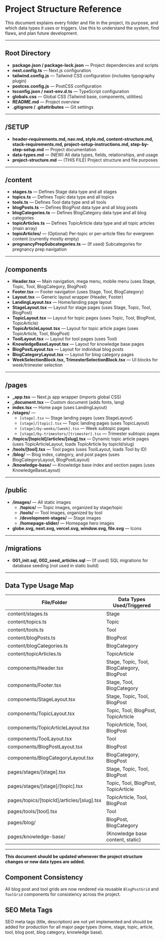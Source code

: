 # Project Structure Reference

This document explains every folder and file in the project, its purpose, and which data types it uses or triggers. Use this to understand the system, find flaws, and plan future development.

---

## Root Directory
- **package.json / package-lock.json** — Project dependencies and scripts
- **next.config.ts** — Next.js configuration
- **tailwind.config.js** — Tailwind CSS configuration (includes typography plugin)
- **postcss.config.js** — PostCSS configuration
- **tsconfig.json / next-env.d.ts** — TypeScript configuration
- **globals.css** — Global CSS (Tailwind base, components, utilities)
- **README.md** — Project overview
- **.gitignore / .gitattributes** — Git settings

---

## /SETUP
- **header-requirements.md, nav.md, style.md, content-structure.md, stack-requirements.md, project-setup-instructions.md, step-by-step-setup.md** — Project documentation
- **data-types.md** — (NEW) All data types, fields, relationships, and usage
- **project-structure.md** — (THIS FILE) Project structure and file purposes

---

## /content
- **stages.ts** — Defines Stage data type and all stages
- **topics.ts** — Defines Topic data type and all topics
- **tools.ts** — Defines Tool data type and all tools
- **blogPosts.ts** — Defines BlogPost data type and all blog posts
- **blogCategories.ts** — Defines BlogCategory data type and all blog categories
- **topicArticles.ts** — Defines TopicArticle data type and all topic articles (main array)
- **topicArticles/** — (Optional) Per-topic or per-article files for evergreen content (currently mostly empty)
- **pregnancyPrepSubcategories.ts** — (If used) Subcategories for pregnancy prep navigation

---

## /components
- **Header.tsx** — Main navigation, mega menu, mobile menu (uses Stage, Topic, Tool, BlogCategory, BlogPost)
- **Footer.tsx** — Footer navigation (uses Stage, Tool, BlogCategory)
- **Layout.tsx** — Generic layout wrapper (Header, Footer)
- **LandingLayout.tsx** — Home/landing page layout
- **StageLayout.tsx** — Layout for stage pages (uses Stage, Topic, Tool, BlogPost)
- **TopicLayout.tsx** — Layout for topic pages (uses Topic, Tool, BlogPost, TopicArticle)
- **TopicArticleLayout.tsx** — Layout for topic article pages (uses TopicArticle, Tool, BlogPost)
- **ToolLayout.tsx** — Layout for tool pages (uses Tool)
- **KnowledgeBaseLayout.tsx** — Layout for knowledge base pages
- **BlogPostLayout.tsx** — Layout for individual blog posts
- **BlogCategoryLayout.tsx** — Layout for blog category pages
- **WeekSelectionBlock.tsx, TrimesterSelectionBlock.tsx** — UI blocks for week/trimester selection

---

## /pages
- **_app.tsx** — Next.js app wrapper (imports global CSS)
- **_document.tsx** — Custom document (adds fonts, lang)
- **index.tsx** — Home page (uses LandingLayout)
- **/stages/** —
  - `[stage].tsx` — Stage landing pages (uses StageLayout)
  - `[stage]/[topic].tsx` — Topic landing pages (uses TopicLayout)
  - `[stage]/by-weeks/[week].tsx` — Week subtopic pages
  - `[stage]/by-trimesters/[trimester].tsx` — Trimester subtopic pages
- **/topics/[topicId]/articles/[slug].tsx** — Dynamic topic article pages (uses TopicArticleLayout, loads TopicArticle by topicId/slug)
- **/tools/[tool].tsx** — Tool pages (uses ToolLayout, loads Tool by ID)
- **/blog/** — Blog index, category, and post pages (uses BlogCategoryLayout, BlogPostLayout)
- **/knowledge-base/** — Knowledge base index and section pages (uses KnowledgeBaseLayout)

---

## /public
- **/images/** — All static images
  - **/topics/** — Topic images, organized by stage/topic
  - **/tools/** — Tool images, organized by tool
  - **/development-stages/** — Stage images
  - **/homepage-slider/** — Homepage hero images
- **globe.svg, next.svg, vercel.svg, window.svg, file.svg** — Icons

---

## /migrations
- **001_init.sql, 002_seed_articles.sql** — (If used) SQL migrations for database seeding (not used in static build)

---

## Data Type Usage Map
| File/Folder                        | Data Types Used/Triggered                |
|------------------------------------|------------------------------------------|
| content/stages.ts                  | Stage                                    |
| content/topics.ts                  | Topic                                    |
| content/tools.ts                   | Tool                                     |
| content/blogPosts.ts               | BlogPost                                 |
| content/blogCategories.ts          | BlogCategory                             |
| content/topicArticles.ts           | TopicArticle                             |
| components/Header.tsx              | Stage, Topic, Tool, BlogCategory, BlogPost|
| components/Footer.tsx              | Stage, Tool, BlogCategory                |
| components/StageLayout.tsx         | Stage, Topic, Tool, BlogPost             |
| components/TopicLayout.tsx         | Topic, Tool, BlogPost, TopicArticle      |
| components/TopicArticleLayout.tsx  | TopicArticle, Tool, BlogPost             |
| components/ToolLayout.tsx          | Tool                                     |
| components/BlogPostLayout.tsx      | BlogPost                                 |
| components/BlogCategoryLayout.tsx  | BlogCategory, BlogPost                   |
| pages/stages/[stage].tsx           | Stage, Topic, Tool, BlogPost             |
| pages/stages/[stage]/[topic].tsx   | Topic, Tool, BlogPost, TopicArticle      |
| pages/topics/[topicId]/articles/[slug].tsx | TopicArticle, Tool, BlogPost      |
| pages/tools/[tool].tsx             | Tool                                     |
| pages/blog/                        | BlogPost, BlogCategory                   |
| pages/knowledge-base/              | (Knowledge base content, static)         |

---

**This document should be updated whenever the project structure changes or new data types are added.** 

## Component Consistency

All blog post and tool grids are now rendered via reusable `BlogPostGrid` and `ToolGrid` components for consistency across the project.

## SEO Meta Tags

SEO meta tags (title, description) are not yet implemented and should be added for production for all major page types (home, stage, topic, article, tool, blog post, blog category, knowledge base). 